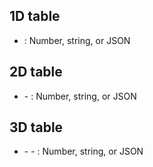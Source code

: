 ## 1D table

- <col> : Number, string, or JSON

## 2D table

- <row>
    - <col> : Number, string, or JSON

## 3D table

- <page>
    - <row>
        - <col> : Number, string, or JSON
